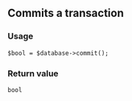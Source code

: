 Commits a transaction
---------------------

### Usage

    $bool = $database->commit();

### Return value

`bool`

